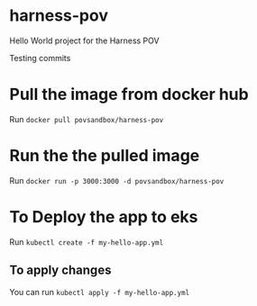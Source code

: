 # harness-pov
 Hello World project for the Harness POV

Testing commits

# Pull the image from docker hub
Run `docker pull povsandbox/harness-pov`

# Run the the pulled image

Run `docker run -p 3000:3000 -d povsandbox/harness-pov`

# To Deploy the app to eks
Run `kubectl create -f my-hello-app.yml`

## To apply changes
You can run `kubectl apply -f my-hello-app.yml` 